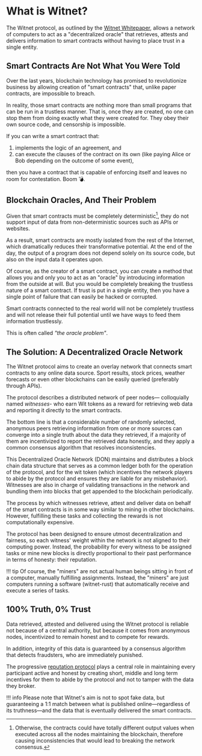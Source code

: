# What is Witnet?

The Witnet protocol, as outlined by the [Witnet Whitepaper][whitepaper],
allows a network of computers to act as a "decentralized oracle" that
retrieves, attests and delivers information to smart contracts without
having to place trust in a single entity.

## Smart Contracts Are Not What You Were Told

Over the last years, blockchain technology has promised to revolutionize
business by allowing creation of "smart contracts" that, unlike paper
contracts, are impossible to breach.

In reality, those smart contracts are nothing more than small programs
that can be run in a trustless manner. That is, once they are created,
no one can stop them from doing exactly what they were created for. They
obey their own source code, and censorship is impossible.

If you can write a smart contract that:

1. implements the logic of an agreement, and
2. can execute the clauses of the contract on its own (like paying Alice or Bob depending on the outcome of some event),

then you have a contract that is capable of enforcing itself and leaves
no room for contestation. Boom :bomb:.

## Blockchain Oracles, And Their Problem

Given that smart contracts must be completely deterministic[^1], they
do not support input of data from non-deterministic sources such as APIs
or websites.

As a result, smart contracts are mostly isolated from the rest of the
Internet, which dramatically reduces their transformative potential. At
the end of the day, the output of a program does not depend solely on
its source code, but also on the input data it operates upon.

Of course, as the creator of a smart contract, you can create a method
that allows you and only you to act as an "oracle" by introducing
information from the outside at will. But you would be completely
breaking the trustless nature of a smart contract. If trust is put in a
single entity, then you have a single point of failure that can easily
be hacked or corrupted.

Smart contracts connected to the real world will not be completely
trustless and will not release their full potential until we have ways
to feed them information trustlessly.

This is often called _"the oracle problem"_. 

## The Solution: A Decentralized Oracle Network

The Witnet protocol aims to create an overlay network that connects
smart contracts to any online data source. Sport results, stock prices,
weather forecasts or even other blockchains can be easily queried
(preferably through APIs).

The protocol describes a distributed network of peer nodes—
colloquially named _witnesses_- who earn Wit tokens as a reward for retrieving
web data and reporting it directly to the smart contracts.

The bottom line is that a considerable number of randomly selected,
anonymous peers retrieving information from one or more sources can
converge into a single truth about the data they retrieved, if a majority
of them are incentivized to report the retrieved data honestly, and they
apply a common consensus algorithm that resolves inconsistencies.

This Decentralized Oracle Network (DON) maintains and distributes a
block chain data structure that serves as a common ledger both for the
operation of the protocol, and for the wit token (which incentives
the network players to abide by the protocol and ensures they are
liable for any misbehavior). Witnesses are also in charge of
validating transactions in the network and bundling them into blocks
that get appended to the blockchain periodically.

The process by which witnesses retrieve, attest and deliver data on
behalf of the smart contracts is in some way similar to mining in other
blockchains. However, fulfilling these tasks and collecting the rewards
is not computationally expensive.

The protocol has been designed to ensure utmost decentralization and
fairness, so each witness' weight within the network is not aligned to their
computing power. Instead, the probability for every witness to be
assigned tasks or mine new blocks is directly proportional to their past
performance in terms of honesty: their reputation.

!!! tip
    Of course, the "miners" are not actual human beings sitting
    in front of a computer, manually fulfilling assignments.
    Instead, the "miners" are just computers running a software
    (witnet-rust) that automatically receive and execute a series of
    tasks.

## 100% Truth, 0% Trust

Data retrieved, attested and delivered using the Witnet protocol is
reliable not because of a central authority, but because it comes from anonymous
nodes, incentivized to remain honest and to compete for rewards.

In addition, integrity of this data is guaranteed by a consensus
algorithm that detects fraudsters, who are immediately punished.

The progressive [reputation protocol] plays a central role in
maintaining every participant active and honest by creating short,
middle and long term incentives for them to abide by the protocol and
not to tamper with the data they broker.

!!! info
    Please note that Witnet's aim is not to spot fake data, but
    guaranteeing a 1:1 match between what is published online—regardless
    of its truthness—and the data that is eventually delivered the smart
    contracts.

[^1]: Otherwise, the contracts could have totally different output
values when executed across all the nodes maintaining the blockchain,
therefore causing inconsistencies that would lead to breaking the
network consensus.

[whitepaper]: https://witnet.io/witnet-whitepaper.pdf
[reputation protocol]: protocol/reputation

